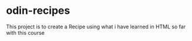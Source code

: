 # odin-recipes
This project is to create a Recipe using what i have learned in HTML so far with this course